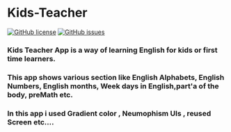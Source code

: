 # Kids-Teacher

[![GitHub license](https://img.shields.io/github/license/Sambit650/Kids-Teacher)](https://github.com/Sambit650/Kids-Teacher/blob/master/LICENSE)
[![GitHub issues](https://img.shields.io/github/issues/Sambit650/Kids-Teacher)](https://github.com/Sambit650/Kids-Teacher/issues)

### Kids Teacher App is a way of learning English for kids or first time learners.
### This app shows various section like English Alphabets, English Numbers, English months, Week days in English,part'a of the body, preMath etc.
### In this app i used Gradient color , Neumophism UIs , reused Screen etc....
